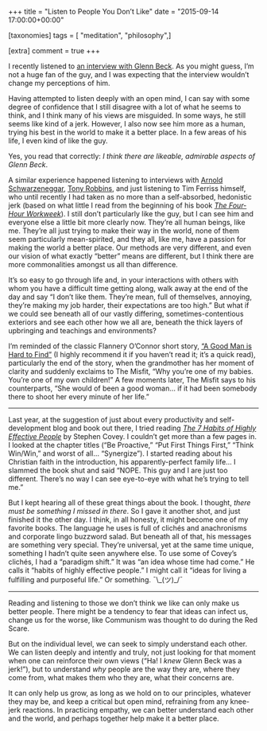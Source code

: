 +++
title = "Listen to People You Don’t Like"
date = "2015-09-14 17:00:00+00:00"

[taxonomies]
tags = [ "meditation", "philosophy",]

[extra]
comment = true
+++

<p>I recently listened to <a href="http://fourhourworkweek.com/2015/04/06/glenn-beck/">an interview with Glenn Beck</a>. As you might guess, I’m not a huge fan of the guy, and I was expecting that the interview wouldn’t change my perceptions of him.</p>
<!-- more -->
<p>Having attempted to listen deeply with an open mind, I can say with some degree of confidence that I still disagree with a lot of what he seems to think, and I think many of his views are misguided. In some ways, he still seems like kind of a jerk. However, I also now see him more as a human, trying his best in the world to make it a better place. In a few areas of his life, I even kind of like the guy.</p>

<p>Yes, you read that correctly: <em>I think there are likeable, admirable aspects of Glenn Beck</em>.</p>

<p>A similar experience happened listening to interviews with <a href="http://fourhourworkweek.com/2015/02/02/arnold-schwarzenegger/">Arnold Schwarzeneggar</a>, <a href="http://fourhourworkweek.com/2014/10/15/money-master-the-game/">Tony Robbins</a>, and just listening to Tim Ferriss himself, who until recently I had taken as no more than a self-absorbed, hedonistic jerk (based on what little I read from the beginning of his book <a href="http://fourhourworkweek.com/"><em>The Four-Hour Workweek</em></a>). I still don’t particularly like the guy, but I can see him and everyone else a little bit more clearly now. They’re all human beings, like me. They’re all just trying to make their way in the world, none of them seem particularly mean-spirited, and they all, like me, have a passion for making the world a better place. Our methods are very different, and even our vision of what exactly “better” means are different, but I think there are more commonalities amongst us all than difference.</p>

<p>It’s so easy to go through life and, in your interactions with others with whom you have a difficult time getting along, walk away at the end of the day and say “I don’t like them. They’re mean, full of themselves, annoying, they’re making my job harder, their expectations are too high.” But what if we could see beneath all of our vastly differing, sometimes-contentious exteriors and see each other how we all are, beneath the thick layers of upbringing and teachings and environments?</p>

<p>I’m reminded of the classic Flannery O’Connor short story, <a href="http://m.learning.hccs.edu/faculty/desmond.lewis/inrw-0420/a-good-man-is-hard-to-find/A%20Good%20Man%20Is%20Hard%20To%20Find.pdf">“A Good Man is Hard to Find”</a> (I highly recommend it if you haven’t read it; it’s a quick read), particularly the end of the story, when the grandmother has her moment of clarity and suddenly exclaims to The Misfit, “Why you’re one of my babies. You’re one of my own children!” A few moments later, The Misfit says to his counterparts, “She would of been a good woman… if it had been somebody there to shoot her every minute of her life.”</p>

<hr />

<p>Last year, at the suggestion of just about every productivity and self-development blog and book out there, I tried reading <a href="http://www.amazon.com/Habits-Highly-Effective-People-Powerful/dp/1451639619/ref=tmm_pap_swatch_0?_encoding=UTF8&amp;qid=&amp;sr="><em>The 7 Habits of Highly Effective People</em></a> by Stephen Covey. I couldn’t get more than a few pages in. I looked at the chapter titles (“Be Proactive,” “Put First Things First,” “Think Win/Win,” and worst of all… “Synergize”). I started reading about his Christian faith in the introduction, his apparently-perfect family life… I slammed the book shut and said “NOPE. This guy and I are just too different. There’s no way I can see eye-to-eye with what he’s trying to tell me.”</p>

<p>But I kept hearing all of these great things about the book. I thought, <em>there must be something I missed in there</em>. So I gave it another shot, and just finished it the other day. I think, in all honesty, it might become one of my favorite books. The language he uses is full of clichés and anachronisms and corporate lingo buzzword salad. But beneath all of that, his messages are something very special. They’re universal, yet at the same time unique, something I hadn’t quite seen anywhere else. To use some of Covey’s clichés, I had a “paradigm shift.” It was “an idea whose time had come.” He calls it “habits of highly effective people.” I might call it “ideas for living a fulfilling and purposeful life.” Or something. ¯\_(ツ)_/¯</p>

<hr />

<p>Reading and listening to those we don’t think we like can only make us better people. There might be a tendency to fear that ideas can infect us, change us for the worse, like Communism was thought to do during the Red Scare.</p>

<p>But on the individual level, we can seek to simply understand each other. We can listen deeply and intently and truly, not just looking for that moment when one can reinforce their own views (“Ha! I <em>knew</em> Glenn Beck was a jerk!”), but to understand <em>why</em> people are the way they are, where they come from, what makes them who they are, what their concerns are.</p>

<p>It can only help us grow, as long as we hold on to our principles, whatever they may be, and keep a critical but open mind, refraining from any knee-jerk reactions. In practicing empathy, we can better understand each other and the world, and perhaps together help make it a better place.</p>
